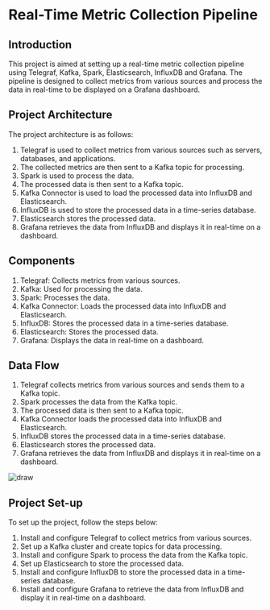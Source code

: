 # Real-Time Metric Collection Pipeline

## Introduction
This project is aimed at setting up a real-time metric collection pipeline using Telegraf, Kafka, Spark, Elasticsearch, InfluxDB and Grafana. The pipeline is designed to collect metrics from various sources and process the data in real-time to be displayed on a Grafana dashboard.

## Project Architecture

The project architecture is as follows:
1. Telegraf is used to collect metrics from various sources such as servers, databases, and applications.
2. The collected metrics are then sent to a Kafka topic for processing.
3. Spark is used to process the data.
4. The processed data is then sent to a Kafka topic.
5. Kafka Connector is used to load the processed data into InfluxDB and Elasticsearch.
6. InfluxDB is used to store the processed data in a time-series database.
7. Elasticsearch stores the processed data.
8. Grafana retrieves the data from InfluxDB and displays it in real-time on a dashboard.

## Components
1. Telegraf: Collects metrics from various sources.
2. Kafka: Used for processing the data.
3. Spark: Processes the data.
4. Kafka Connector: Loads the processed data into InfluxDB and Elasticsearch.
5. InfluxDB: Stores the processed data in a time-series database.
6. Elasticsearch: Stores the processed data.
7. Grafana: Displays the data in real-time on a dashboard.

## Data Flow
1. Telegraf collects metrics from various sources and sends them to a Kafka topic.
2. Spark processes the data from the Kafka topic.
3. The processed data is then sent to a Kafka topic.
4. Kafka Connector loads the processed data into InfluxDB and Elasticsearch.
5. InfluxDB stores the processed data in a time-series database.
6. Elasticsearch stores the processed data.
7. Grafana retrieves the data from InfluxDB and displays it in real-time on a dashboard.

![draw](https://user-images.githubusercontent.com/49933141/218249476-75bc479b-65e0-4142-bbbc-2e5eef05900b.png)

## Project Set-up
To set up the project, follow the steps below:
1. Install and configure Telegraf to collect metrics from various sources.
2. Set up a Kafka cluster and create topics for data processing.
3. Install and configure Spark to process the data from the Kafka topic.
4. Set up Elasticsearch to store the processed data.
5. Install and configure InfluxDB to store the processed data in a time-series database.
6. Install and configure Grafana to retrieve the data from InfluxDB and display it in real-time on a dashboard.
